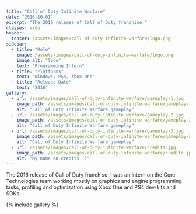 ```yaml
---
title: "Call of Duty Infinite Warfare"
date: "2016-10-01"
excerpt: "The 2016 release of Call of Duty franchise."
classes: wide
header:
  teaser: /assets/images/call-of-duty-infinite-warfare/logo.png
sidebar:
  - title: "Role"
    image: /assets/images/call-of-duty-infinite-warfare/logo.png
    image_alt: "logo"
    text: "Programming Intern"
  - title: "Platforms"
    text: "Windows, PS4, Xbox One"
  - title: "Release Date"
    text: "2016"
gallery:
  - url: /assets/images/call-of-duty-infinite-warfare/gameplay-1.jpg
    image_path: /assets/images/call-of-duty-infinite-warfare/gameplay-1.jpg
    alt: "Call of Duty Infinite Warfare gameplay"
  - url: /assets/images/call-of-duty-infinite-warfare/gameplay-2.jpg
    image_path: /assets/images/call-of-duty-infinite-warfare/gameplay-2.jpg
    alt: "Call of Duty Infinite Warfare gameplay"
  - url: /assets/images/call-of-duty-infinite-warfare/gameplay-3.jpg
    image_path: /assets/images/call-of-duty-infinite-warfare/gameplay-3.jpg
    alt: "Call of Duty Infinite Warfare gameplay"
  - url: /assets/images/call-of-duty-infinite-warfare/credits.jpg
    image_path: /assets/images/call-of-duty-infinite-warfare/credits.jpg
    alt: "My name on credits :)"
---
```


The 2016 release of Call of Duty franchise. I was an intern on the Core Technologies team working mostly on graphics and engine programming tasks, profiling and optimization using Xbox One and PS4 dev-kits and SDKs.

{% include gallery %}